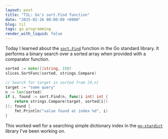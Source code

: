 ```yaml
---
layout: post
title: "TIL: Go's sort.Find function"
date: "2025-02-26 00:00:00 +0900"
blog: til
tags: go programming
render_with_liquid: false
---
```


Today I learned about the [`sort.Find`](https://pkg.go.dev/sort#Find) function in the Go standard library. It performs a binary search over a sorted array when provided with a comparator function.

```go
sorted := make([]string, 150)
slices.SortFunc(sorted, strings.Compare)

// Search for target in sorted from [0,n)
target := "some query"
n := len(sorted)
if i, found := sort.Find(n, func(i int) int {
    return strings.Compare(target, sorted[i])
}); found {
    fmt.Println("value found at index %d", i)
}
```

This worked well for a searching simple dictionary index in the [`go-stardict`](https://github.com/ianlewis/go-stardict) library I've been working on.
